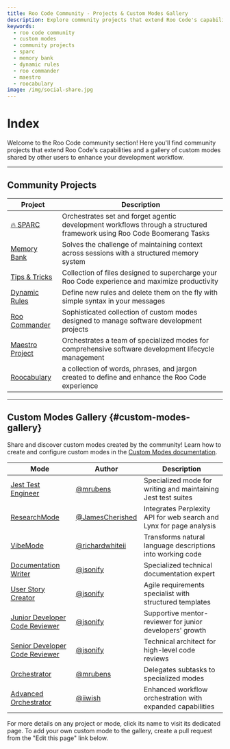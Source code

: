 ```yaml
---
title: Roo Code Community - Projects & Custom Modes Gallery
description: Explore community projects that extend Roo Code's capabilities and discover custom modes shared by developers to enhance your workflow
keywords:
  - roo code community
  - custom modes
  - community projects
  - sparc
  - memory bank
  - dynamic rules
  - roo commander
  - maestro
  - roocabulary
image: /img/social-share.jpg
---
```


# Index

Welcome to the Roo Code community section! Here you'll find community projects that extend Roo Code's capabilities and a gallery of custom modes shared by other users to enhance your development workflow.

---

## Community Projects

| Project | Description |
|---------|-------------|
| [🔥 SPARC](/community/sparc) | Orchestrates set and forget agentic development workflows through a structured framework using Roo Code Boomerang Tasks |
| [Memory Bank](/community/memory-bank) | Solves the challenge of maintaining context across sessions with a structured memory system |
| [Tips & Tricks](/community/tips-and-tricks) | Collection of files designed to supercharge your Roo Code experience and maximize productivity |
| [Dynamic Rules](/community/dynamic-rules) | Define new rules and delete them on the fly with simple syntax in your messages |
| [Roo Commander](/community/roo-commander) | Sophisticated collection of custom modes designed to manage software development projects |
| [Maestro Project](/community/maestro) | Orchestrates a team of specialized modes for comprehensive software development lifecycle management |
| [Roocabulary](/community/roocabulary) | a collection of words, phrases, and jargon created to define and enhance the Roo Code experience |

---

## Custom Modes Gallery {#custom-modes-gallery}

Share and discover custom modes created by the community! Learn how to create and configure custom modes in the [Custom Modes documentation](/features/custom-modes).

| Mode | Author | Description |
|------|--------|-------------|
| [Jest Test Engineer](/community/custom-modes/jest-test-engineer) | [@mrubens](https://github.com/mrubens) | Specialized mode for writing and maintaining Jest test suites |
| [ResearchMode](/community/custom-modes/research-mode) | [@JamesCherished](https://github.com/James-Cherished-Inc/) | Integrates Perplexity API for web search and Lynx for page analysis |
| [VibeMode](/community/custom-modes/vibe-mode) | [@richardwhiteii](https://github.com/richardwhiteii) | Transforms natural language descriptions into working code |
| [Documentation Writer](/community/custom-modes/documentation-writer) | [@jsonify](https://github.com/jsonify) | Specialized technical documentation expert |
| [User Story Creator](/community/custom-modes/user-story-creator) | [@jsonify](https://github.com/jsonify) | Agile requirements specialist with structured templates |
| [Junior Developer Code Reviewer](/community/custom-modes/junior-developer-code-reviewer) | [@jsonify](https://github.com/jsonify) | Supportive mentor-reviewer for junior developers' growth |
| [Senior Developer Code Reviewer](/community/custom-modes/senior-developer-code-reviewer) | [@jsonify](https://github.com/jsonify) | Technical architect for high-level code reviews |
| [Orchestrator](/community/custom-modes/orchestrator) | [@mrubens](https://github.com/mrubens) | Delegates subtasks to specialized modes |
| [Advanced Orchestrator](/community/custom-modes/advanced-orchestrator) | [@iiwish](https://github.com/iiwish) | Enhanced workflow orchestration with expanded capabilities |

For more details on any project or mode, click its name to visit its dedicated page. To add your own custom mode to the gallery, create a pull request from the "Edit this page" link below.